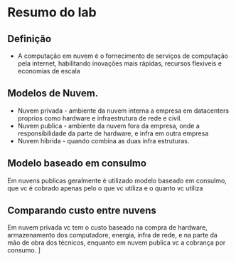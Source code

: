 # Resumo do lab

## Definição
* A computação em nuvem é o fornecimento de serviços de computação pela internet, habilitando inovações mais rápidas, recursos flexiveis e economias de escala

## Modelos de Nuvem.
* Nuvem privada - ambiente da nuvem interna a empresa em datacenters proprios como hardware e infraestrutura de rede e cívil.
* Nuvem publica - ambiente da nuvem fora da empresa, onde a responsibilidade da parte de hardware, e infra em outra empresa
* Nuvem hibrida - quando combina as duas infra estruturas.

## Modelo baseado em consulmo
  Em nuvens publicas geralmente é utilizado modelo baseado em consulmo, que vc é cobrado apenas pelo o que vc utiliza e o quanto vc utiliza

## Comparando custo entre nuvens
Em nuvem privada vc tem o custo baseado na compra de hardware, armazenamento dos computadore, energia, infra de rede, e na parte da mão de obra dos técnicos, enquanto em nuvem publica vc a cobrança por consumo.
]
